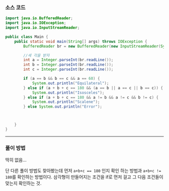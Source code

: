 ### 소스 코드
```java
import java.io.BufferedReader;
import java.io.IOException;
import java.io.InputStreamReader;

public class Main {
    public static void main(String[] args) throws IOException {
        BufferedReader br = new BufferedReader(new InputStreamReader(System.in)); // 한 줄 씩 입력받기(Enter)

        //세 각을 받자
        int a = Integer.parseInt(br.readLine());
        int b = Integer.parseInt(br.readLine());
        int c = Integer.parseInt(br.readLine());

        if (a == b && b == c && a == 60) {
            System.out.println("Equilateral");
        } else if (a + b + c == 180 && (a == b || a == c || b == c)) {
            System.out.println("Isosceles");
        } else if (a + b + c == 180 && a != b && a != c && b != c) {
            System.out.println("Scalene");
        } else System.out.println("Error");



    }
}
```
---

### 풀이 방법

딱히 없음...

단 다른 풀이 방법도 찾아봤는데 먼저 `a+b+c == 180` 인지 확인 하는 방법과 `a+b+c != 180`를 확인하는 방법이다. 삼각형이 만들어지는 조건을 if로 먼저 걸고 그 다음 조건들이 맞는지 확인하는 것.
